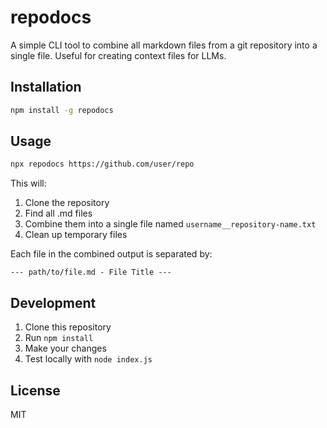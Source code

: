# repodocs

A simple CLI tool to combine all markdown files from a git repository into a single file. Useful for creating context files for LLMs.

## Installation

```bash
npm install -g repodocs
```

## Usage

```bash
npx repodocs https://github.com/user/repo
```

This will:
1. Clone the repository
2. Find all .md files
3. Combine them into a single file named `username__repository-name.txt`
4. Clean up temporary files

Each file in the combined output is separated by:
```
--- path/to/file.md - File Title ---
```

## Development

1. Clone this repository
2. Run `npm install`
3. Make your changes
4. Test locally with `node index.js`

## License

MIT